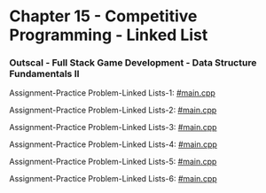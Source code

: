 # Chapter 15 - Competitive Programming - Linked List

### Outscal - Full Stack Game Development - Data Structure Fundamentals II

Assignment-Practice Problem-Linked Lists-1: [#main.cpp](https://replit.com/@outscal1/SwapNodesInPairsE-developerswork#main.cpp)

Assignment-Practice Problem-Linked Lists-2: [#main.cpp](https://replit.com/@outscal1/RemoveDuplicatesFromSortedListE-developerswork#main.cpp)

Assignment-Practice Problem-Linked Lists-3: [#main.cpp](https://replit.com/@outscal1/PalindromeLinkedListE-developerswork#main.cpp)

Assignment-Practice Problem-Linked Lists-4: [#main.cpp](https://replit.com/@outscal1/OddEvenLinkedListM-developerswork#main.cpp)

Assignment-Practice Problem-Linked Lists-5: [#main.cpp](https://replit.com/@outscal1/PartitionListM-developerswork#main.cpp)

Assignment-Practice Problem-Linked Lists-6: [#main.cpp](https://replit.com/@outscal1/ReverseNodesIn-k-GroupH-developerswork#main.cpp)

